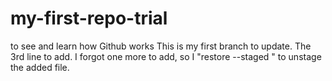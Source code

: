 # my-first-repo-trial
to see and learn how Github works
This is my first branch to update. 
The 3rd line to add. 
I forgot one more to add, so I "restore --staged <file>" to unstage the added file. 